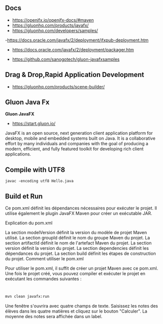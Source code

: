 
## Docs

- https://openjfx.io/openjfx-docs/#maven
- https://gluonhq.com/products/javafx/
- https://gluonhq.com/developers/samples/

-https://docs.oracle.com/javafx/2/deployment/jfxpub-deployment.htm
- https://docs.oracle.com/javafx/2/deployment/packager.htm

- https://github.com/sanogotech/gluon-javafxsamples

## Drag & Drop,Rapid Application Development

- https://gluonhq.com/products/scene-builder/
  
## Gluon Java Fx

**Gluon JavaFX**

* https://start.gluon.io/

JavaFX is an open source, next generation client application platform for desktop, mobile and embedded systems built on Java. It is a collaborative effort by many individuals and companies with the goal of producing a modern, efficient, and fully featured toolkit for developing rich client applications.

## Compile with UTF8
```
javac -encoding utf8 Hello.java
```
  
## Build et Run

Ce pom.xml définit les dépendances nécessaires pour exécuter le projet. Il utilise également le plugin JavaFX Maven pour créer un exécutable JAR.

Explication du pom.xml

La section modelVersion définit la version du modèle de projet Maven utilisé.
La section groupId définit le nom du groupe Maven du projet.
La section artifactId définit le nom de l'artefact Maven du projet.
La section version définit la version du projet.
La section dependencies définit les dépendances du projet.
La section build définit les étapes de construction du projet.
Comment utiliser le pom.xml

Pour utiliser le pom.xml, il suffit de créer un projet Maven avec ce pom.xml. Une fois le projet créé, vous pouvez compiler et exécuter le projet en exécutant les commandes suivantes :

```bash


mvn clean javafx:run
```

Une fenêtre s'ouvrira avec quatre champs de texte. Saisissez les notes des élèves dans les quatre matières et cliquez sur le bouton "Calculer". La moyenne des notes sera affichée dans un label.
